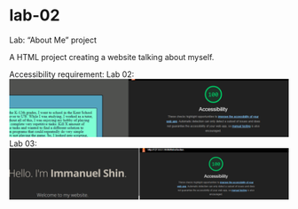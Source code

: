 # lab-02

Lab: “About Me” project

A HTML project creating a website talking about myself.

Accessibility requirement:
Lab 02:
![Google Lighthouse Score](img/accessibilityScore02.png)
Lab 03:
![Google Lighthouse Score](img/accessibilityScore03.png)
